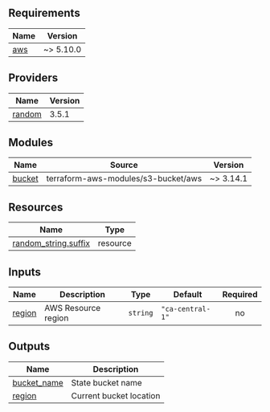 <!-- BEGIN_TF_DOCS -->
## Requirements

| Name | Version |
|------|---------|
| <a name="requirement_aws"></a> [aws](#requirement\_aws) | ~> 5.10.0 |

## Providers

| Name | Version |
|------|---------|
| <a name="provider_random"></a> [random](#provider\_random) | 3.5.1 |

## Modules

| Name | Source | Version |
|------|--------|---------|
| <a name="module_bucket"></a> [bucket](#module\_bucket) | terraform-aws-modules/s3-bucket/aws | ~> 3.14.1 |

## Resources

| Name | Type |
|------|------|
| [random_string.suffix](https://registry.terraform.io/providers/hashicorp/random/latest/docs/resources/string) | resource |

## Inputs

| Name | Description | Type | Default | Required |
|------|-------------|------|---------|:--------:|
| <a name="input_region"></a> [region](#input\_region) | AWS Resource region | `string` | `"ca-central-1"` | no |

## Outputs

| Name | Description |
|------|-------------|
| <a name="output_bucket_name"></a> [bucket\_name](#output\_bucket\_name) | State bucket name |
| <a name="output_region"></a> [region](#output\_region) | Current bucket location |
<!-- END_TF_DOCS -->